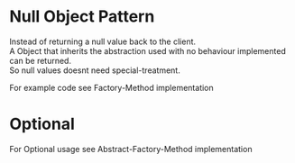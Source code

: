 # Null Object Pattern
Instead of returning a null value back to the client. <br>
A Object that inherits the abstraction used with no behaviour implemented can be returned. <br>
So null values doesnt need special-treatment.

For example code see Factory-Method implementation

# Optional 
For Optional usage see Abstract-Factory-Method implementation
